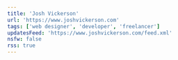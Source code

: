 ```yaml
---
title: 'Josh Vickerson'
url: 'https://www.joshvickerson.com'
tags: ['web designer', 'developer', 'freelancer']
updatesFeed: 'https://www.joshvickerson.com/feed.xml'
nsfw: false
rss: true
---
```

